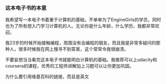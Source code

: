 ### 这本电子书的本意
我希望写一本电子书着重于计算机的基础，不单单为了EngineGirls的学员，同时也为了所有想入门学习计算机的人。无论你是什么年龄，什么学历，我都非常欢迎。

我23岁的时候开始接触编程，周围没有会编程的朋友，而且我是非常多疑问的那种人，很多时候我在网上搜寻不到答案，这个常常令我很崩溃。

不要妄想当当看完这本电子书就能明白计算机的基础。我推荐可以上udacity和coursera的课程，优秀的工程师讲解加上习题可以让你更加巩固。

为什么要引用维基百科的链接，而且是英文
